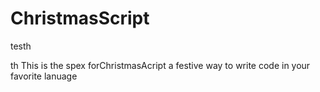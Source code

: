 ChristmasScript
===============

testh

th
This is the spex forChristmasAcript a festive way to write code in your favorite lanuage
